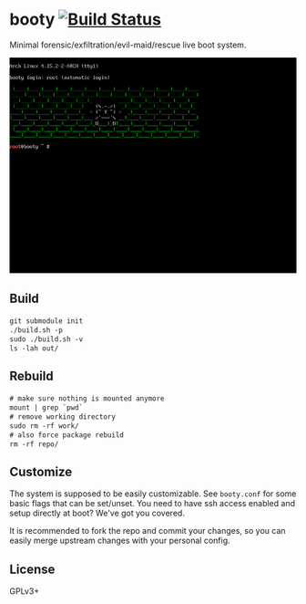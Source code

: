 # booty [![Build Status][travis-img]][travis]

[travis-img]:   https://travis-ci.org/kpcyrd/booty.svg?branch=master
[travis]:       https://travis-ci.org/kpcyrd/booty

Minimal forensic/exfiltration/evil-maid/rescue live boot system.

![screenshot](docs/51a9c.png)

## Build

    git submodule init
    ./build.sh -p
    sudo ./build.sh -v
    ls -lah out/

## Rebuild

    # make sure nothing is mounted anymore
    mount | grep `pwd`
    # remove working directory
    sudo rm -rf work/
    # also force package rebuild
    rm -rf repo/

## Customize

The system is supposed to be easily customizable. See `booty.conf` for some
basic flags that can be set/unset. You need to have ssh access enabled and
setup directly at boot? We've got you covered.

It is recommended to fork the repo and commit your changes, so you can easily
merge upstream changes with your personal config.

## License

GPLv3+
